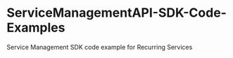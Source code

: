 # ServiceManagementAPI-SDK-Code-Examples
Service Management SDK code example for Recurring Services
